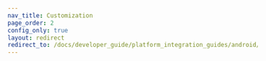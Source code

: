 ```yaml
---
nav_title: Customization
page_order: 2
config_only: true
layout: redirect
redirect_to: /docs/developer_guide/platform_integration_guides/android/in-app_messaging/customization/custom_styling/
---
```

